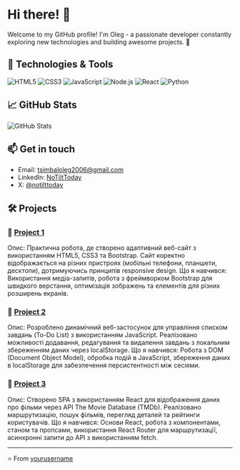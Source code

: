 # Hi there! 👋

Welcome to my GitHub profile! I'm Oleg - a passionate developer constantly exploring new technologies and building awesome projects. 🚀

## 🔧 Technologies & Tools

![HTML5](https://img.shields.io/badge/HTML5-E34F26?style=flat-square&logo=html5&logoColor=white)
![CSS3](https://img.shields.io/badge/CSS3-1572B6?style=flat-square&logo=css3&logoColor=white)
![JavaScript](https://img.shields.io/badge/JavaScript-F7DF1E?style=flat-square&logo=javascript&logoColor=black)
![Node.js](https://img.shields.io/badge/Node.js-43853D?style=flat-square&logo=node.js&logoColor=white)
![React](https://img.shields.io/badge/React-20232A?style=flat-square&logo=react&logoColor=61DAFB)
![Python](https://img.shields.io/badge/Python-3776AB?style=flat-square&logo=python&logoColor=white)

## 📈 GitHub Stats

![GitHub Stats](https://github-readme-stats.vercel.app/api?username=yourusername&show_icons=true&theme=radical)

## 📫 Get in touch

- Email: [tsimbaloleg2006@gmail.com](mailto:tsimbaloleg2006@gmail.com)
- LinkedIn: [NoTiltToday](https://www.linkedin.com/in/your-linkedin-profile/)
- X: [@notilttoday](https://X.com/notilttoday)

## 🛠️ Projects

### 📘 [Project 1](https://github.com/notilttoday/project1)
Опис: Практична робота, де створено адаптивний веб-сайт з використанням HTML5, CSS3 та Bootstrap. Сайт коректно відображається на різних пристроях (мобільні телефони, планшети, десктопи), дотримуючись принципів responsive design.
Що я навчився: Використання медіа-запитів, робота з фреймворком Bootstrap для швидкого верстання, оптимізація зображень та елементів для різних розширень екранів.
  
### 📙 [Project 2](https://github.com/notilttoday/project2)
Опис: Розроблено динамічний веб-застосунок для управління списком завдань (To-Do List) з використанням JavaScript. Реалізовано можливості додавання, редагування та видалення завдань з локальним збереженням даних через localStorage.
Що я навчився: Робота з DOM (Document Object Model), обробка подій в JavaScript, збереження даних в localStorage для забезпечення персистентності між сесіями.

### 📗 [Project 3](https://github.com/notilttoday/project3)

Опис: Створено SPA з використанням React для відображення даних про фільми через API The Movie Database (TMDb). Реалізовано маршрутизацію, пошук фільмів, перегляд деталей та рейтинги користувачів.
Що я навчився: Основи React, робота з компонентами, станом та пропсами, використання React Router для маршрутизації, асинхронні запити до API з використанням fetch.

---

⭐️ From [yourusername](https://github.com/yourusername)
